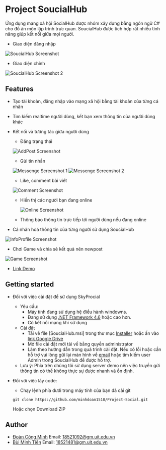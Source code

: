 # Project SoucialHub
Ứng dụng mạng xã hội SocialHub được nhóm xây dựng bằng ngôn ngữ C# cho đồ án môn lập trình trực quan. SoucialHub được tích hợp rất nhiều tính năng giúp kết nối giữa mọi người.
- Giao diện đăng nhập

![SoucialHub Screenshot](/docs/Images/SoucialHub1.PNG)

- Giao diện chính

![SoucialHub Screenshot 2](/docs/Images/SoucialHub2.PNG)

## Features
- Tạo tài khoản, đăng nhập vào mạng xã hội bằng tài khoản của từng cá nhân
- Tìm kiếm realtime người dùng, kết bạn xem thông tin của người dùng khác
- Kết nối và tương tác giữa người dùng
  - Đăng trạng thái
  
  ![AddPost Screenshot](docs/Images/AddPost_SoucialHub.PNG)
  
  - Gửi tin nhắn
  
  ![Messenge Screenshot 1](docs/Images/Messenge_SoucialHub1.PNG)
  ![Messenge Screenshot 2](docs/Images/Messenge_SoucialHub2.PNG)
  
  - Like, comment bài viết
  
  ![Comment Screenshot](docs/Images/Comment_SoucialHub.PNG)

  - Hiển thị các người bạn đang online
  
    ![Online Screenshot](docs/Images/Online_SoucialHub.PNG)

  - Thông báo thông tin trực tiếp tới người dùng nếu đang online

  
- Cá nhân hoá thông tin của từng người sử dụng SoucialHub

![InfoProfile Screenshot](docs/Images/InfoProfile_SoucialHub.PNG)

- Chơi Game và chia sẻ kết quả nên newpost

![Game Screenshot](docs/Images/Game_SoucialHub.PNG)

- [Link Demo](https://www.youtube.com/watch?v=Wc1fPVCY4sI&feature=youtu.be)

## Getting started
- Đối với việc cài đặt để sử dụng SkyProcial 
  - Yêu cầu:
    - Máy tính đang sử dụng hệ điều hành windowns.
    - Đang sử dụng [.NET Framework 4.6](https://dotnet.microsoft.com/download/dotnet-framework) hoặc cao hơn.
    - Có kết nối mạng khi sử dụng
  - Cài đặt
    - Tải về file [SoucialHub.msi] trong thư mục [Installer](/Installer) hoặc ấn vào [link Google Drive](https://drive.google.com/drive/folders/1aBm2hEbWqQ2Dc8OSVsmZkvzZEWAcvyfP)
    - Mở file cài đặt mới tải về bằng quyền administrator
    - Làm theo hướng dẫn trong quá trình cài đặt. Nếu có lỗi hoặc cần hỗ trợ vui lòng gửi lại màn hình về [email](18521092@gm.uit.edu.vn) hoặc tìm kiếm user Admin  trong SoucialHub để được hỗ trợ.
  * Lưu ý: Phía trên chúng tôi sử dụng server demo nên việc truyền gửi thông tin có thể không thực sự được nhanh và ổn định.
- Đối với việc lấy code:
  - Chạy lệnh phía dưới trong máy tính của bạn đã cài git
  
   ```
   git clone https://github.com/minhdoan1510/Project-Social.git
   ```
   
    Hoặc chọn Download ZIP
   
  
## Author

- [Đoàn Công Minh](https://www.facebook.com/MinhDoan1510)  Email: 18521092@gm.uit.edu.vn
- [Bùi Minh Tiến](https://www.facebook.com/MinhTien1412)   Email: 18521481@gm.uit.edu.vn
